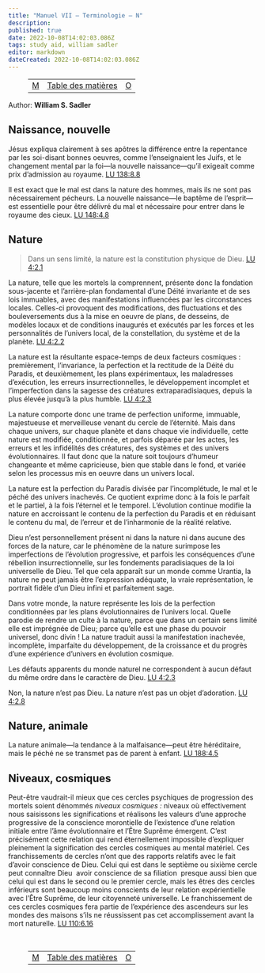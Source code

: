 ```yaml
---
title: "Manuel VII — Terminologie — N"
description: 
published: true
date: 2022-10-08T14:02:03.086Z
tags: study aid, william sadler
editor: markdown
dateCreated: 2022-10-08T14:02:03.086Z
---
```


<figure class="table chapter-navigator">
	<table>
		<tbody>
		<tr>
			<td><a href="/fr/article/William_S_Sadler/Workbook_7_Terminology/M">M</a></td>
			<td><a href="/fr/article/William_S_Sadler/Workbook_7_Terminology/Index">Table des matières</a></td>
			<td><a href="/fr/article/William_S_Sadler/Workbook_7_Terminology/O">O</a></td>
		</tr>
		</tbody>
	</table>
</figure>

Author: **William S. Sadler**

## Naissance, nouvelle

Jésus expliqua clairement à ses apôtres la différence entre la repentance par les soi-disant bonnes oeuvres, comme l’enseignaient les Juifs, et le changement mental par la foi—la nouvelle naissance—qu’il exigeait comme prix d’admission au royaume. [LU 138:8.8](/fr/The_Urantia_Book/138#p8_8)

Il est exact que le mal est dans la nature des hommes, mais ils ne sont pas nécessairement pécheurs. La nouvelle naissance—le baptême de l’esprit—est essentielle pour être délivré du mal et nécessaire pour entrer dans le royaume des cieux. [LU 148:4.8](/fr/The_Urantia_Book/148#p4_8)

## Nature

> Dans un sens limité, la nature est la constitution physique de Dieu. [LU 4:2.1](/fr/The_Urantia_Book/4#p2_1)

La nature, telle que les mortels la comprennent, présente donc la fondation sous-jacente et l’arrière-plan fondamental d’une Déité invariante et de ses lois immuables, avec des manifestations influencées par les circonstances locales. Celles-ci provoquent des modifications, des fluctuations et des bouleversements dus à la mise en oeuvre de plans, de desseins, de modèles locaux et de conditions inaugurés et exécutés par les forces et les personnalités de l’univers local, de la constellation, du système et de la planète. [LU 4:2.2](/fr/The_Urantia_Book/4#p2_2)

La nature est la résultante espace-temps de deux facteurs cosmiques : premièrement, l’invariance, la perfection et la rectitude de la Déité du Paradis, et deuxièmement, les plans expérimentaux, les maladresses d’exécution, les erreurs insurrectionnelles, le développement incomplet et l’imperfection dans la sagesse des créatures extraparadisiaques, depuis la plus élevée jusqu’à la plus humble. [LU 4:2.3](/fr/The_Urantia_Book/4#p2_3)

La nature comporte donc une trame de perfection uniforme, immuable, majestueuse et merveilleuse venant du cercle de l’éternité. Mais dans chaque univers, sur chaque planète et dans chaque vie individuelle, cette nature est modifiée, conditionnée, et parfois déparée par les actes, les erreurs et les infidélités des créatures, des systèmes et des univers évolutionnaires. Il faut donc que la nature soit toujours d’humeur changeante et même capricieuse, bien que stable dans le fond, et variée selon les processus mis en oeuvre dans un univers local.

La nature est la perfection du Paradis divisée par l’incomplétude, le mal et le péché des univers inachevés. Ce quotient exprime donc à la fois le parfait et le partiel, à la fois l’éternel et le temporel. L’évolution continue modifie la nature en accroissant le contenu de la perfection du Paradis et en réduisant le contenu du mal, de l’erreur et de l’inharmonie de la réalité relative.

Dieu n’est personnellement présent ni dans la nature ni dans aucune des forces de la nature, car le phénomène de la nature surimpose les imperfections de l’évolution progressive, et parfois les conséquences d’une rébellion insurrectionnelle, sur les fondements paradisiaques de la loi universelle de Dieu. Tel que cela apparaît sur un monde comme Urantia, la nature ne peut jamais être l’expression adéquate, la vraie représentation, le portrait fidèle d’un Dieu infini et parfaitement sage.

Dans votre monde, la nature représente les lois de la perfection conditionnées par les plans évolutionnaires de l’univers local. Quelle parodie de rendre un culte à la nature, parce que dans un certain sens limité elle est imprégnée de Dieu; parce qu’elle est une phase du pouvoir universel, donc divin ! La nature traduit aussi la manifestation inachevée, incomplète, imparfaite du développement, de la croissance et du progrès d’une expérience d’univers en évolution cosmique.

Les défauts apparents du monde naturel ne correspondent à aucun défaut du même ordre dans le caractère de Dieu. [LU 4:2.3](/fr/The_Urantia_Book/4#p2_3)

Non, la nature n’est pas Dieu. La nature n’est pas un objet d’adoration. [LU 4:2.8](/fr/The_Urantia_Book/4#p2_8)

## Nature, animale

La nature animale—la tendance à la malfaisance—peut être héréditaire, mais le péché ne se transmet pas de parent à enfant. [LU 188:4.5](/fr/The_Urantia_Book/188#p4_5)

## Niveaux, cosmiques

Peut-être vaudrait-il mieux que ces cercles psychiques de progression des mortels soient dénommés _niveaux cosmiques :_ niveaux où effectivement nous saisissons les significations et réalisons les valeurs d’une approche progressive de la conscience morontielle de l’existence d’une relation initiale entre l’âme évolutionnaire et l’Être Suprême émergent. C’est précisément cette relation qui rend éternellement impossible d’expliquer pleinement la signification des cercles cosmiques au mental matériel. Ces franchissements de cercles n’ont que des rapports relatifs avec le fait d’avoir conscience de Dieu. Celui qui est dans le septième ou sixième cercle peut connaître Dieu ­ avoir conscience de sa filiation ­ presque aussi bien que celui qui est dans le second ou le premier cercle, mais les êtres des cercles inférieurs sont beaucoup moins conscients de leur relation expérientielle avec l’Être Suprême, de leur citoyenneté universelle. Le franchissement de ces cercles cosmiques fera partie de l’expérience des ascendeurs sur les mondes des maisons s’ils ne réussissent pas cet accomplissement avant la mort naturelle. [LU 110:6.16](/fr/The_Urantia_Book/110#p6_16)

<br>

<figure class="table chapter-navigator">
	<table>
		<tbody>
		<tr>
			<td><a href="/fr/article/William_S_Sadler/Workbook_7_Terminology/M">M</a></td>
			<td><a href="/fr/article/William_S_Sadler/Workbook_7_Terminology/Index">Table des matières</a></td>
			<td><a href="/fr/article/William_S_Sadler/Workbook_7_Terminology/O">O</a></td>
		</tr>
		</tbody>
	</table>
</figure>